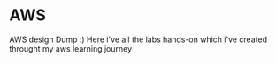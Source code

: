 # AWS
AWS design Dump :)
Here i've all the labs hands-on which i've created throught my aws learning journey 
